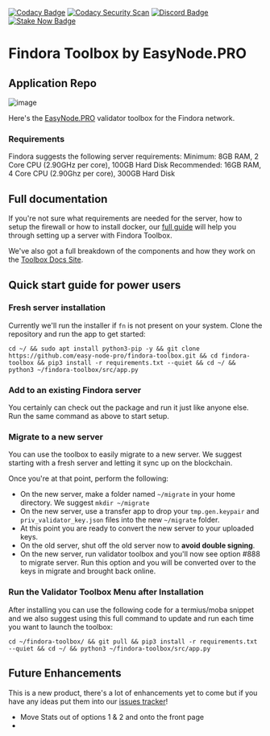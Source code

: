 [![Codacy Badge](https://app.codacy.com/project/badge/Grade/aa50cae790bd4319a9cca9c6500301f6)](https://www.codacy.com/gh/easy-node-pro/findora-toolbox/dashboard?utm_source=github.com&utm_medium=referral&utm_content=easy-node-pro/findora-toolbox&utm_campaign=Badge_Grade)
[![Codacy Security Scan](https://github.com/easy-node-pro/findora-toolbox/actions/workflows/codacy.yml/badge.svg?branch=main)](https://github.com/easy-node-pro/findora-toolbox/actions/workflows/codacy.yml)
[![Discord Badge](https://img.shields.io/badge/chat-discord-purple?logo=discord)](https://discord.gg/Rcz5T6D9CV)
[![Stake Now Badge](https://img.shields.io/badge/stake-findora-purple)](https://bit.ly/easynodefra)

# Findora Toolbox by EasyNode.PRO

## Application Repo

![image](https://guides.easynode.pro/_next/image?url=%2F_next%2Fstatic%2Fmedia%2Ffindora_loader.be572de6.png&w=1080&q=75)

Here's the [EasyNode.PRO](https://easynode.pro) validator toolbox for the Findora network.

### Requirements

Findora suggests the following server requirements:
Minimum: 8GB RAM, 2 Core CPU (2.90GHz per core), 100GB Hard Disk
Recommended: 16GB RAM, 4 Core CPU (2.90Ghz per core), 300GB Hard Disk

## Full documentation

If you're not sure what requirements are needed for the server, how to setup the firewall or how to install docker, our [full guide](https://guides.easynode.pro/findora/toolbox) will help you through setting up a server with Findora Toolbox.

We've also got a full breakdown of the components and how they work on the [Toolbox Docs Site](https://guides.easynode.pro/findora/tb_docs).

## Quick start guide for power users

### Fresh server installation

Currently we'll run the installer if `fn` is not present on your system. Clone the repository and run the app to get started:

```text
cd ~/ && sudo apt install python3-pip -y && git clone https://github.com/easy-node-pro/findora-toolbox.git && cd findora-toolbox && pip3 install -r requirements.txt --quiet && cd ~/ && python3 ~/findora-toolbox/src/app.py
```

### Add to an existing Findora server

You certainly can check out the package and run it just like anyone else. Run the same command as above to start setup.

### Migrate to a new server

You can use the toolbox to easily migrate to a new server. We suggest starting with a fresh server and letting it sync up on the blockchain.

Once you're at that point, perform the following:

- On the new server, make a folder named `~/migrate` in your home directory. We suggest `mkdir ~/migrate`
- On the new server, use a transfer app to drop your `tmp.gen.keypair` and `priv_validator_key.json` files into the new `~/migrate` folder.
- At this point you are ready to convert the new server to your uploaded keys.
- On the old server, shut off the old server now to **avoid double signing**.
- On the new server, run validator toolbox and you'll now see option #888 to migrate server. Run this option and you will be converted over to the keys in migrate and brought back online.

### Run the Validator Toolbox Menu after Installation

After installing you can use the following code for a termius/moba snippet and we also suggest using this full command to update and run each time you want to launch the toolbox:

```text
cd ~/findora-toolbox/ && git pull && pip3 install -r requirements.txt --quiet && cd ~/ && python3 ~/findora-toolbox/src/app.py
```

## Future Enhancements

This is a new product, there's a lot of enhancements yet to come but if you have any ideas put them into our [issues tracker](https://github.com/easy-node-pro/findora-toolbox/issues)!

- Move Stats out of options 1 & 2 and onto the front page
-

